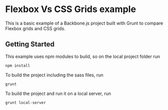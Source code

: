 # Flexbox Vs CSS Grids example

This is a basic example of a Backbone.js project built with Grunt to compare Flexbox grids and CSS grids.

## Getting Started

This example uses npm modules to build, so on the local project folder run

```
npm install
```

To build the project including the sass files, run

```
grunt
```

To build the project and run it on a local server, run

```
grunt local-server
```